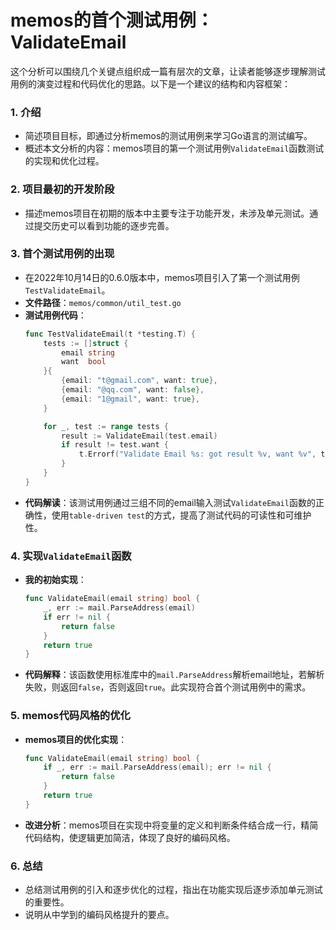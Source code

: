 # memos的首个测试用例：ValidateEmail


这个分析可以围绕几个关键点组织成一篇有层次的文章，让读者能够逐步理解测试用例的演变过程和代码优化的思路。以下是一个建议的结构和内容框架：

### 1. 介绍
- 简述项目目标，即通过分析memos的测试用例来学习Go语言的测试编写。
- 概述本文分析的内容：memos项目的第一个测试用例`ValidateEmail`函数测试的实现和优化过程。

### 2. 项目最初的开发阶段
- 描述memos项目在初期的版本中主要专注于功能开发，未涉及单元测试。通过提交历史可以看到功能的逐步完善。

### 3. 首个测试用例的出现
- 在2022年10月14日的0.6.0版本中，memos项目引入了第一个测试用例 `TestValidateEmail`。
- **文件路径**：`memos/common/util_test.go`
- **测试用例代码**：
  ```go
  func TestValidateEmail(t *testing.T) {
      tests := []struct {
          email string
          want  bool
      }{
          {email: "t@gmail.com", want: true},
          {email: "@qq.com", want: false},
          {email: "1@gmail", want: true},
      }
  
      for _, test := range tests {
          result := ValidateEmail(test.email)
          if result != test.want {
              t.Errorf("Validate Email %s: got result %v, want %v", test.email, result, test.want)
          }
      }
  }
  ```
- **代码解读**：该测试用例通过三组不同的email输入测试`ValidateEmail`函数的正确性，使用`table-driven test`的方式，提高了测试代码的可读性和可维护性。

### 4. 实现`ValidateEmail`函数
- **我的初始实现**：
  ```go
  func ValidateEmail(email string) bool {
      _, err := mail.ParseAddress(email)
      if err != nil {
          return false
      }
      return true
  }
  ```
- **代码解释**：该函数使用标准库中的`mail.ParseAddress`解析email地址，若解析失败，则返回`false`，否则返回`true`。此实现符合首个测试用例中的需求。

### 5. memos代码风格的优化
- **memos项目的优化实现**：
  ```go
  func ValidateEmail(email string) bool {
      if _, err := mail.ParseAddress(email); err != nil {
          return false
      }
      return true
  }
  ```
- **改进分析**：memos项目在实现中将变量的定义和判断条件结合成一行，精简代码结构，使逻辑更加简洁，体现了良好的编码风格。

### 6. 总结
- 总结测试用例的引入和逐步优化的过程，指出在功能实现后逐步添加单元测试的重要性。
- 说明从中学到的编码风格提升的要点。

